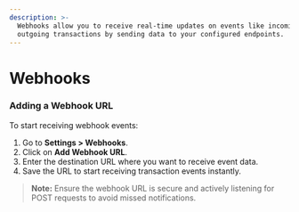 ```yaml
---
description: >-
  Webhooks allow you to receive real-time updates on events like incoming and
  outgoing transactions by sending data to your configured endpoints.
---
```


# Webhooks

### Adding a Webhook URL

To start receiving webhook events:

1. Go to **Settings > Webhooks**.
2. Click on **Add Webhook URL**.
3. Enter the destination URL where you want to receive event data.
4. Save the URL to start receiving transaction events instantly.

> **Note:** Ensure the webhook URL is secure and actively listening for POST requests to avoid missed notifications.
